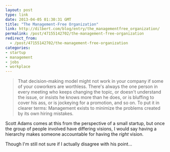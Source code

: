 ```yaml
---
layout: post
type: link
date: 2013-04-05 01:30:31 GMT
title: "The Management-Free Organization"
link: http://dilbert.com/blog/entry/the_managementfree_organization/
permalink: /post/47155142702/the-management-free-organization
redirect_from: 
  - /post/47155142702/the-management-free-organization
categories:
- startup
- management
- jobs
- workplace
---
```

<blockquote>That decision-making model might not work in your company if some of your coworkers are worthless. There's always the one person in every meeting who keeps changing the topic, or doesn't understand the issue, or insists he knows more than he does, or is bluffing to cover his ass, or is jockeying for a promotion, and so on. To put it in clearer terms: Management exists to minimize the problems created by its own hiring mistakes.</blockquote>
<p>Scott Adams comes at this from the perspective of a small startup, but once the group of people involved have differing visions, I would say having a hierarchy makes someone accountable for having the <i>right</i> vision.</p>
<p>Though I'm still not sure if I actually disagree with his point...</p>